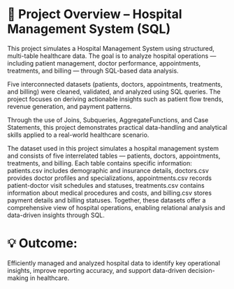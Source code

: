# 🏥 Project Overview – Hospital Management System (SQL)

This project simulates a Hospital Management System using structured, multi-table healthcare data. The goal is to analyze hospital operations — including patient management, doctor performance, appointments, treatments, and billing — through SQL-based data analysis.

Five interconnected datasets (patients, doctors, appointments, treatments, and billing) were cleaned, validated, and analyzed using SQL queries. The project focuses on deriving actionable insights such as patient flow trends, revenue generation, and payment patterns.

Through the use of Joins, Subqueries, AggregateFunctions, and Case Statements, this project demonstrates practical data-handling and analytical skills applied to a real-world healthcare scenario.

The dataset used in this project simulates a hospital management system and consists of five interrelated tables — patients, doctors, appointments, treatments, and billing. Each table contains specific information: patients.csv includes demographic and insurance details, doctors.csv provides doctor profiles and specializations, appointments.csv records patient-doctor visit schedules and statuses, treatments.csv contains information about medical procedures and costs, and billing.csv stores payment details and billing statuses. Together, these datasets offer a comprehensive view of hospital operations, enabling relational analysis and data-driven insights through SQL.
# 💡 Outcome:
Efficiently managed and analyzed hospital data to identify key operational insights, improve reporting accuracy, and support data-driven decision-making in healthcare.
